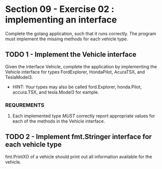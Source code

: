 # Section 09 - Exercise 02 : implementing an interface

Complete the golang application, such that it runs correctly. The program must implement the missing methods for each vehicle type.

## TODO 1 - Implement the Vehicle interface

Given the interface Vehicle, complete the application by implementing the Vehicle interface for types FordExplorer, HondaPilot, AcuraTSX, and TeslaModel3.

- HINT: Your types may also be called ford.Explorer, honda.Pilot, accura.TSX, and tesla.Model3 for eample.

### REQUREMENTS

1. Each implemented type _MUST_ correctly report appropriate values for each of the methods in the Vehicle interface.

## TODO 2 - Implement fmt.Stringer interface for each vehicle type

fmt.PrintX() of a vehicle should print out all information available for the vehicle.
